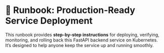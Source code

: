 # 📘 Runbook: Production-Ready Service Deployment



This runbook provides **step-by-step instructions** for deploying, verifying, monitoring, and rolling back this FastAPI backend service on Kubernetes. It’s designed to help anyone keep the service up and running smoothly.

